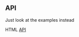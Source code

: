 ## API

Just look at the examples instead

HTML [API](https://github.com/AurelioDeRosa/HTML5-API-demos)
